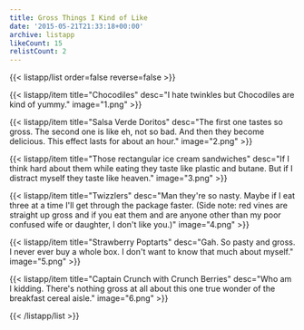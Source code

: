 ```yaml
---
title: Gross Things I Kind of Like
date: '2015-05-21T21:33:18+00:00'
archive: listapp
likeCount: 15
relistCount: 2
---
```



{{< listapp/list order=false reverse=false >}}

   {{< listapp/item title="Chocodiles"
      desc="I hate twinkles but Chocodiles are kind of yummy."
      image="1.png" >}}

   {{< listapp/item title="Salsa Verde Doritos"
      desc="The first one tastes so gross. The second one is like eh, not so bad. And then they become delicious. This effect lasts for about an hour."
      image="2.png" >}}

   {{< listapp/item title="Those rectangular ice cream sandwiches"
      desc="If I think hard about them while eating they taste like plastic and butane. But if I distract myself they taste like heaven."
      image="3.png" >}}

   {{< listapp/item title="Twizzlers"
      desc="Man they're so nasty. Maybe if I eat three at a time I'll get through the package faster. (Side note: red vines are straight up gross and if you eat them and are anyone other than my poor confused wife or daughter, I don't like you.)"
      image="4.png" >}}

   {{< listapp/item title="Strawberry Poptarts"
      desc="Gah. So pasty and gross. I never ever buy a whole box. I don't want to know that much about myself."
      image="5.png" >}}

   {{< listapp/item title="Captain Crunch with Crunch Berries"
      desc="Who am I kidding. There's nothing gross at all about this one true wonder of the breakfast cereal aisle."
      image="6.png" >}}

{{< /listapp/list >}}
